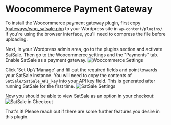 # Woocommerce Payment Gateway

To install the Woocommerce payment gateway plugin, first copy [/gateways/woo_satsale.php](/gateways/woo_satsale.php) to your Wordpress site in `wp-content/plugins/`. If you're using the browser interface, you'll need to compress the file before uploading.

Next, in your Wordpress admin area, go to the plugins section and activate SatSale. Then go to the Woocommerce settings and the "Payments" tab. Enable SatSale as a payment gateway.
![Woocommerce Settings](https://user-images.githubusercontent.com/24557779/104807944-c74b2100-5836-11eb-8dba-dfaf8b5f5e1f.png)

Click 'Set Up'/'Manage' and fill out the required fields and point towards your SatSale instance. You will need to copy the contents of `SatSale/SatSale_API_key` into your API key field. This is generated after running SatSale for the first time.
![SatSale Settings](https://user-images.githubusercontent.com/24557779/105259537-164ed880-5be0-11eb-9785-9b2208ad04cb.png)

Now you should be able to view SatSale as an option in your checkout:
![SatSale in Checkout](https://user-images.githubusercontent.com/24557779/105259742-7776ac00-5be0-11eb-82fd-9d82a7f1316b.png)

That's it! Please reach out if there are some further features you desire in this plugin.
